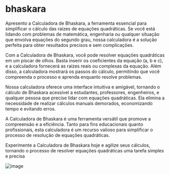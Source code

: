 # bhaskara

Apresento a Calculadora de Bhaskara, a ferramenta essencial para simplificar o cálculo das raízes de equações quadráticas. Se você está lidando com problemas de matemática, engenharia ou qualquer situação que envolva equações do segundo grau, nossa calculadora é a solução perfeita para obter resultados precisos e sem complicações.

Com a Calculadora de Bhaskara, você pode resolver equações quadráticas em um piscar de olhos. Basta inserir os coeficientes da equação (a, b e c), e a calculadora fornecerá as raízes reais ou complexas da equação. Além disso, a calculadora mostrará os passos do cálculo, permitindo que você compreenda o processo e aprenda enquanto resolve problemas.

Nossa calculadora oferece uma interface intuitiva e amigável, tornando o cálculo de Bhaskara acessível a estudantes, professores, engenheiros, e qualquer pessoa que precise lidar com equações quadráticas. Ela elimina a necessidade de realizar cálculos manuais demorados, economizando tempo e evitando erros.

A Calculadora de Bhaskara é uma ferramenta versátil que promove a compreensão e a eficiência. Tanto para fins educacionais quanto profissionais, esta calculadora é um recurso valioso para simplificar o processo de resolução de equações quadráticas.

Experimente a Calculadora de Bhaskara hoje e agilize seus cálculos, tornando o processo de resolver equações quadráticas uma tarefa simples e precisa

![image](https://github.com/CaioLariel/bhaskara/assets/112914813/9088fe41-8f3c-41eb-9d60-4b5a76e9e7cb)
